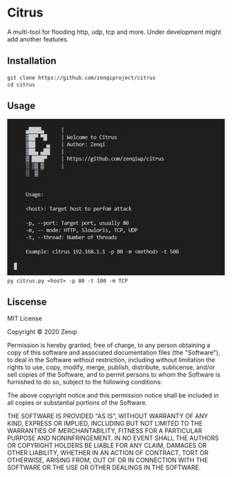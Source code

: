 # Citrus

A multi-tool for flooding http, udp, tcp and more. Under development might add another features.

## Installation

```
git clone https://github.com/zenqiproject/citrus
cd citrus
```
## Usage
![](img/usage.jpg)
```py citrus.py <host> -p 80 -t 100 -m TCP```

## Liscense
MIT License

Copyright © 2020 Zenqi

Permission is hereby granted, free of charge, to any person obtaining a copy
of this software and associated documentation files (the "Software"), to deal
in the Software without restriction, including without limitation the rights
to use, copy, modify, merge, publish, distribute, sublicense, and/or sell
copies of the Software, and to permit persons to whom the Software is
furnished to do so, subject to the following conditions:

The above copyright notice and this permission notice shall be included in all
copies or substantial portions of the Software.

THE SOFTWARE IS PROVIDED "AS IS", WITHOUT WARRANTY OF ANY KIND, EXPRESS OR
IMPLIED, INCLUDING BUT NOT LIMITED TO THE WARRANTIES OF MERCHANTABILITY,
FITNESS FOR A PARTICULAR PURPOSE AND NONINFRINGEMENT. IN NO EVENT SHALL THE
AUTHORS OR COPYRIGHT HOLDERS BE LIABLE FOR ANY CLAIM, DAMAGES OR OTHER
LIABILITY, WHETHER IN AN ACTION OF CONTRACT, TORT OR OTHERWISE, ARISING FROM,
OUT OF OR IN CONNECTION WITH THE SOFTWARE OR THE USE OR OTHER DEALINGS IN THE
SOFTWARE.
